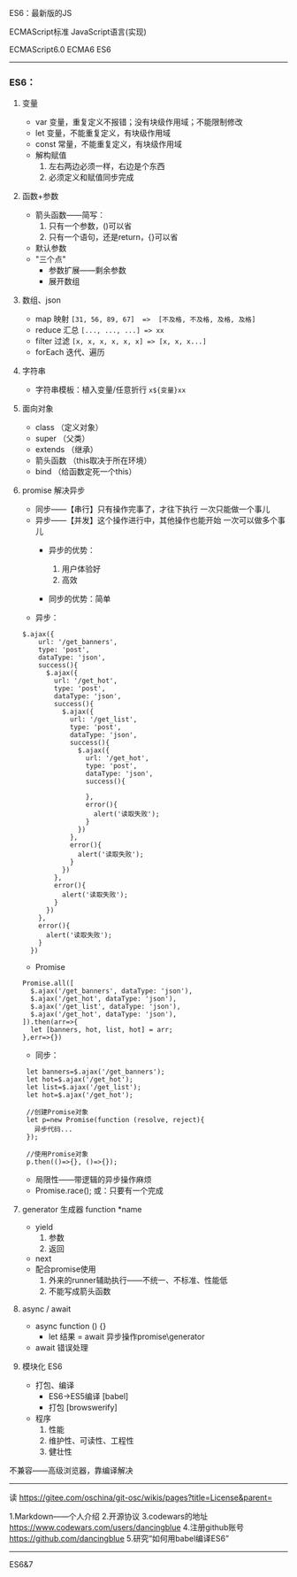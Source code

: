 
ES6：最新版的JS

ECMAScript标准 JavaScript语言(实现)

ECMAScript6.0
ECMA6
ES6

------------------------------------------------------------------------------

### ES6：
1. 变量
   - var   变量，重复定义不报错；没有块级作用域；不能限制修改
   - let   变量，不能重复定义，有块级作用域
   - const 常量，不能重复定义，有块级作用域
   - 解构赋值
     1. 左右两边必须一样，右边是个东西
     2. 必须定义和赋值同步完成 

2. 函数+参数
   - 箭头函数——简写：
     1. 只有一个参数，()可以省
     2. 只有一个语句，还是return，{}可以省
   - 默认参数
   - "三个点"
     - 参数扩展——剩余参数
     - 展开数组

3. 数组、json
   - map       映射      `[31, 56, 89, 67]  =>  [不及格, 不及格, 及格, 及格]`
   - reduce    汇总      `[..., ..., ...] => xx`
   - filter    过滤      `[x, x, x, x, x, x] => [x, x, x...]`
   - forEach   迭代、遍历

4. 字符串
   - 字符串模板：植入变量/任意折行  `x${变量}xx`

5. 面向对象
   - class （定义对象）
   - super （父类）
   - extends （继承）
   - 箭头函数 （this取决于所在环境）
   - bind   （给函数定死一个this）

6. promise       解决异步
   - 同步——【串行】只有操作完事了，才往下执行               一次只能做一个事儿
   - 异步——【并发】这个操作进行中，其他操作也能开始         一次可以做多个事儿
      - 异步的优势：
        1. 用户体验好
        2. 高效

      - 同步的优势：简单
   - 异步：
    ```
    $.ajax({
        url: '/get_banners',
        type: 'post',
        dataType: 'json',
        success(){
          $.ajax({
            url: '/get_hot',
            type: 'post',
            dataType: 'json',
            success(){
              $.ajax({
                url: '/get_list',
                type: 'post',
                dataType: 'json',
                success(){
                  $.ajax({
                    url: '/get_hot',
                    type: 'post',
                    dataType: 'json',
                    success(){

                    },
                    error(){
                      alert('读取失败');
                    }
                  })
                },
                error(){
                  alert('读取失败');
                }
              })
            },
            error(){
              alert('读取失败');
            }
          })
        },
        error(){
          alert('读取失败');
        }
      }) 
   ```
   - Promise
    ```
    Promise.all([
      $.ajax('/get_banners', dataType: 'json'),
      $.ajax('/get_hot', dataType: 'json'),
      $.ajax('/get_list', dataType: 'json'),
      $.ajax('/get_hot', dataType: 'json'),
    ]).then(arr=>{
      let [banners, hot, list, hot] = arr;
    },err=>{})

    ```
   - 同步：
   ```
    let banners=$.ajax('/get_banners');
    let hot=$.ajax('/get_hot');
    let list=$.ajax('/get_list');
    let hot=$.ajax('/get_hot');

    //创建Promise对象
    let p=new Promise(function (resolve, reject){
      异步代码...
    });

    //使用Promise对象
    p.then(()=>{}, ()=>{});

   ```
   - 局限性——带逻辑的异步操作麻烦
   - Promise.race();  或：只要有一个完成

7. generator  生成器 function *name 
   - yield
     1. 参数
     2. 返回
   - next
   - 配合promise使用
     1. 外来的runner辅助执行——不统一、不标准、性能低
     2. 不能写成箭头函数 
8. async / await
   - async function () {}
     - let 结果 = await 异步操作promise\generator
   - await 错误处理
9. 模块化 ES6
    - 打包、编译
      - ES6->ES5编译  [babel]
      - 打包          [browswerify]
    - 程序
      1. 性能
      2. 维护性、可读性、工程性
      3. 健壮性 

不兼容——高级浏览器，靠编译解决

------------------------------------------------------------------------------

读
https://gitee.com/oschina/git-osc/wikis/pages?title=License&parent=

1.Markdown——个人介绍
2.开源协议
3.codewars的地址
https://www.codewars.com/users/dancingblue
4.注册github账号
https://github.com/dancingblue
5.研究“如何用babel编译ES6”

------------------------------------------------------------------------------

ES6&7
